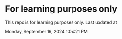 # For learning purposes only
This repo is for learning purposes only.
Last updated at

Monday, September 16, 2024 1:04:21 PM

